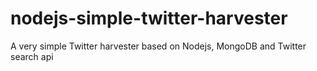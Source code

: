 nodejs-simple-twitter-harvester
===============================

A very simple Twitter harvester based on Nodejs, MongoDB and Twitter search api
